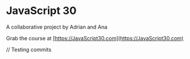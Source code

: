 # JavaScript 30

A collaborative project by Adrian and Ana

Grab the course at [https://JavaScript30.com](https://JavaScript30.com)

// Testing commits
